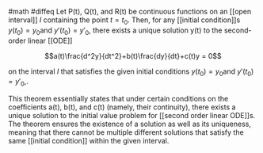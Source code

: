 #math #diffeq 
Let P(t), Q(t), and R(t) be continuous functions on an [[open interval]] $I$ containing the point $t=t_0$. Then, for any [[initial condition]]s $y(t_0)=y_0$​ and $y'(t_0)=y'_0$​, there exists a unique solution y(t) to the second-order linear [[ODE]]

$$a(t)\frac{d^2y}{dt^2}+b(t)\frac{dy}{dt}+c(t)y = 0$$

on the interval $I$ that satisfies the given initial conditions $y(t_0)=y_0$​ and $y'(t_0)=y'_0$​,.

This theorem essentially states that under certain conditions on the coefficients a(t), b(t), and c(t) (namely, their continuity), there exists a unique solution to the initial value problem for [[second order linear ODE]]s. The theorem ensures the existence of a solution as well as its uniqueness, meaning that there cannot be multiple different solutions that satisfy the same [[initial condition]] within the given interval.